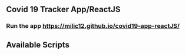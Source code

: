 ## Covid 19 Tracker App/ReactJS
### Run the app https://milic12.github.io/covid19-app-reactJS/

## Available Scripts


